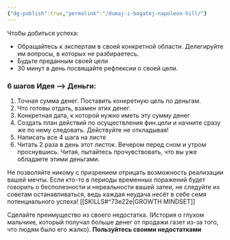 ```yaml
---
{"dg-publish":true,"permalink":"/dumaj-i-bogatej-napoleon-hill/"}
---
```


Чтобы добиться успеха:
- Обращайтесь к экспертам в своей конкретной области. Делегируйте им вопросы, в которых не разбираетесь. 
- Будьте преданным своей цели
 - 30 минут в день посвящайте рефлексии о своей цели.
 
### 6 шагов Идея —> Деньги:
1) Точная сумма денег. Поставить конкретную цель по деньгам.
2) Что готовы отдать, взамен этих денег.
3) Конкретная дата, к которой нужно иметь эту сумму денег
4) Создать план действий по осуществления фин.цели и начните сразу же по нему следовать. Действуйте не откладывая!
5) Написать все 4 шага на листе
6) Читать 2 раза в день этот листок. Вечером перед сном и утром проснувшись. Читая, пытайтесь прочувствовать, что вы уже обладаете этими деньгами.

Не позволяйте никому с призрением отрицать возможность реализации вашей мечты.
Если кто-то в периоды временных поражений будет говорить о бесполезности и нереальности вашей затеи, не следуйте их советам останавливаться, ведь каждая неудача несёт в себе семя потенциального успеха! [[SKILLS#^73e22e\|GROWTH MINDSET]]

Сделайте преимущество из своего недостатка. (История о глухом мальчике, который получал больше денег от продажи газет из-за того, что людям было его жалко).
**Пользуйтесь своими недостатками**
